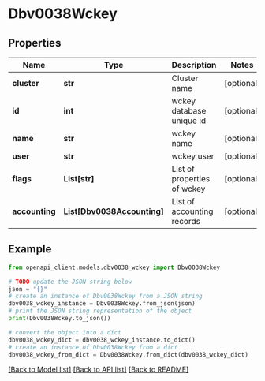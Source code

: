# Dbv0038Wckey


## Properties

Name | Type | Description | Notes
------------ | ------------- | ------------- | -------------
**cluster** | **str** | Cluster name | [optional] 
**id** | **int** | wckey database unique id | [optional] 
**name** | **str** | wckey name | [optional] 
**user** | **str** | wckey user | [optional] 
**flags** | **List[str]** | List of properties of wckey | [optional] 
**accounting** | [**List[Dbv0038Accounting]**](Dbv0038Accounting.md) | List of accounting records | [optional] 

## Example

```python
from openapi_client.models.dbv0038_wckey import Dbv0038Wckey

# TODO update the JSON string below
json = "{}"
# create an instance of Dbv0038Wckey from a JSON string
dbv0038_wckey_instance = Dbv0038Wckey.from_json(json)
# print the JSON string representation of the object
print(Dbv0038Wckey.to_json())

# convert the object into a dict
dbv0038_wckey_dict = dbv0038_wckey_instance.to_dict()
# create an instance of Dbv0038Wckey from a dict
dbv0038_wckey_from_dict = Dbv0038Wckey.from_dict(dbv0038_wckey_dict)
```
[[Back to Model list]](../README.md#documentation-for-models) [[Back to API list]](../README.md#documentation-for-api-endpoints) [[Back to README]](../README.md)


